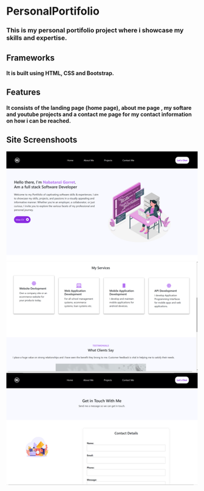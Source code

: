 # PersonalPortifolio
### This is my personal portifolio project where i showcase my skills and expertise.
## Frameworks
#### It is built using HTML, CSS and Bootstrap. 
## Features
#### It consists of the landing page (home page), about me page , my softare and youtube  projects and a contact me page for my contact information on how i can be reached.
## Site Screenshoots
![Alt Text](https://raw.githubusercontent.com/gorretgolden/PersonalPortifolio/master/images/portifolio1.png)
![Alt Text](https://github.com/gorretgolden/PersonalPortifolio/blob/master/images/portifolio2.png?raw=true)
![Alt Text](https://github.com/gorretgolden/PersonalPortifolio/blob/master/images/portifolio3.png?raw=true)
